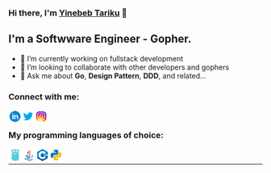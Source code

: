 ### Hi there, I'm [Yinebeb Tariku][website] 👋

## I'm a Softwware Engineer - Gopher.
- 🔭 I’m currently working on fullstack development 
- 👯 I’m looking to collaborate with other developers and gophers
- 💬 Ask me about **Go**, **Design Pattern**, **DDD**, and related...
  
### Connect with me:

[<img align="left" alt="yina | LinkedIn" width="26px" src="https://raw.githubusercontent.com/Yinebeb-01/Yinebeb-01/main/src/icons8-linkedin-circled.svg" />][linkedin]
[<img align="left" alt="yina | Twitter" width="26px" src="https://raw.githubusercontent.com/Yinebeb-01/Yinebeb-01/main/src/icons8-twitter.svg" />][twitter]
[<img align="left" alt="yina | Instagram" width="26px" src="https://raw.githubusercontent.com/Yinebeb-01/Yinebeb-01/main/src/icons8-instagram.svg" />][instagram]
<br/>

### My programming languages of choice:
[<img align="left" alt="Golang" width="27px" src="https://raw.githubusercontent.com/Yinebeb-01/Yinebeb-01/main/src/icons8-golang.svg"/>][website]
[<img align="left" alt="Intellij" width="27px" src="https://raw.githubusercontent.com/Yinebeb-01/Yinebeb-01/main/src/icons8-java.svg"/>][website]
[<img align="left" alt="C" width="27px" src="https://raw.githubusercontent.com/Yinebeb-01/Yinebeb-01/main/src/icons8-c++.svg"/>][website]
[<img align="left" alt="Python" width="27px" src="https://raw.githubusercontent.com/Yinebeb-01/Yinebeb-01/main/src/icons8-python.svg"/>][website]
<br/>

---
[website]: https://shop.st-son.com/
[twitter]: https://twitter.com/Sil_enat/
[youtube]: https://www.youtube.com/@yinebebtariku1617/
[instagram]: https://www.instagram.com/yina_st_son/
[linkedin]: https://www.linkedin.com/in/yinebeb-tariku-4859361a2/
[telegram]: https://www.t.me/stson_ece/
